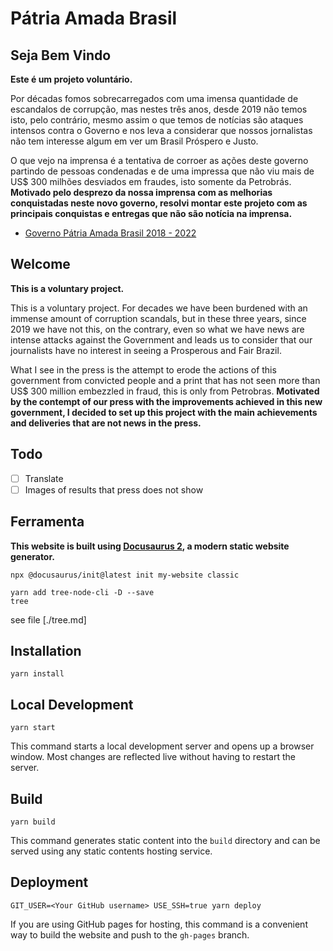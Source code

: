 # Pátria Amada Brasil
## Seja Bem Vindo

**Este é um projeto voluntário.** 

Por décadas fomos sobrecarregados com uma imensa quantidade de escandalos de corrupção, mas nestes três anos, desde 2019 não temos isto, pelo contrário, mesmo assim o que temos de notícias são ataques intensos contra o Governo e nos leva a considerar que nossos jornalistas não tem interesse algum em ver um Brasil Próspero e Justo. 

O que vejo na imprensa é a tentativa de corroer as ações deste governo partindo de pessoas condenadas e de uma impressa que não viu mais de US$ 300 milhões desviados em fraudes, isto somente da Petrobrás. **Motivado pelo desprezo da nossa imprensa com as melhorias conquistadas neste novo governo, resolvi montar este projeto com as principais conquistas e entregas que não são notícia na imprensa.**

  - [Governo Pátria Amada Brasil 2018 - 2022](https://patria-amada-brasil.vercel.app/)

## Welcome 

**This is a voluntary project.**

This is a voluntary project. For decades we have been burdened with an immense amount of corruption scandals, but in these three years, since 2019 we have not this, on the contrary, even so what we have news are intense attacks against the Government and leads us to consider that our journalists have no interest in seeing a Prosperous and Fair Brazil. 

What I see in the press is the attempt to erode the actions of this government from convicted people and a print that has not seen more than US$ 300 million embezzled in fraud, this is only from Petrobras. **Motivated by the contempt of our press with the improvements achieved in this new government, I decided to set up this project with the main achievements and deliveries that are not news in the press.**

## Todo

  - [ ] Translate
  - [ ] Images of results that press does not show

## Ferramenta

**This website is built using [Docusaurus 2](https://docusaurus.io/), a modern static website generator.**

```created bay cmd: 
npx @docusaurus/init@latest init my-website classic
```

```tree file view by
yarn add tree-node-cli -D --save
tree
```
see file [./tree.md]

## Installation

```console
yarn install
```

## Local Development

```console
yarn start
```

This command starts a local development server and opens up a browser window. Most changes are reflected live without having to restart the server.

## Build

```console
yarn build
```

This command generates static content into the `build` directory and can be served using any static contents hosting service.

## Deployment

```console
GIT_USER=<Your GitHub username> USE_SSH=true yarn deploy
```

If you are using GitHub pages for hosting, this command is a convenient way to build the website and push to the `gh-pages` branch.

